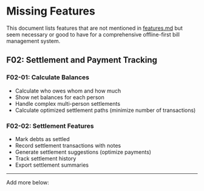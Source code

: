 # Missing Features

This document lists features that are not mentioned in [features.md](features.md) but seem necessary or good to have for a comprehensive offline-first bill management system.

## F02: Settlement and Payment Tracking

### F02-01: Calculate Balances
- Calculate who owes whom and how much
- Show net balances for each person
- Handle complex multi-person settlements
- Calculate optimized settlement paths (minimize number of transactions)

### F02-02: Settlement Features
- Mark debts as settled
- Record settlement transactions with notes
- Generate settlement suggestions (optimize payments)
- Track settlement history
- Export settlement summaries

---

Add more below:
